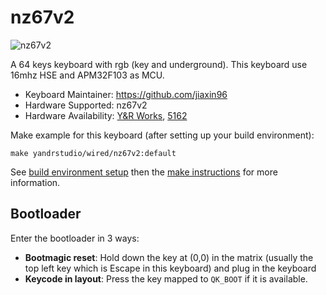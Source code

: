 # nz67v2

![nz67v2](https://i.imgur.com/AHmBuAq.png)

A 64 keys keyboard with rgb (key and underground).
This keyboard use 16mhz HSE and APM32F103 as MCU.

- Keyboard Maintainer: https://github.com/jiaxin96
- Hardware Supported: nz67v2
- Hardware Availability: [Y&R Works](https://shop417111022.taobao.com/?spm=2013.1.1000126.2.6aea6fa3Uxufe5), [5162](https://shop294487007.taobao.com/?spm=a230r.7195193.1997079397.2.763853eeeaoRl4)

Make example for this keyboard (after setting up your build environment):

    make yandrstudio/wired/nz67v2:default

See [build environment setup](https://docs.qmk.fm/#/getting_started_build_tools) then the [make instructions](https://docs.qmk.fm/#/getting_started_make_guide) for more information.

## Bootloader

Enter the bootloader in 3 ways:

- **Bootmagic reset**: Hold down the key at (0,0) in the matrix (usually the top left key which is Escape in this keyboard) and plug in the keyboard
- **Keycode in layout**: Press the key mapped to `QK_BOOT` if it is available.
